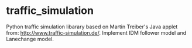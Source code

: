 # traffic_simulation
Python traffic simulation libarary based on Martin Treiber's  Java applet from: http://www.traffic-simulation.de/. Implement IDM follower model and Lanechange model.
